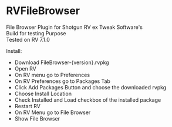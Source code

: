 # RVFileBrowser

File Browser Plugin for Shotgun RV ex Tweak Software's<br>
Build for testing Purpose<br>
Tested on RV 7.1.0<br>

Install:
- Download FileBrowser-{version}.rvpkg
- Open RV
- On RV menu go to Preferences
- On RV Preferences go to Packages Tab
- Click Add Packages Button and choose the downloaded rvpkg
- Choose Install Location
- Check Installed and Load checkbox of the installed package
- Restart RV
- On RV Menu go to File Browser
- Show File Browser

